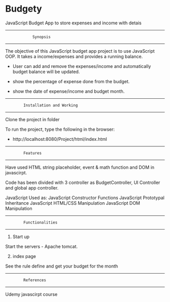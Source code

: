 # Budgety
JavaScript Budget App to store expenses and income with detais


------------------------------------------------------------------
				Synopsis
------------------------------------------------------------------

The objective of this JavaScript budget app project is to use JavaScript OOP. 
It takes a income/expenses and provides a running balance.

- User can add and remove the expenses/income and automatically budget balance
will be updated.

- show the percentage of expense done from the budget.

- show the date of expense/income and budget month.


------------------------------------------------------------------ 
			Installation and Working
------------------------------------------------------------------
 
Clone the project in folder
 
To run the project, type the following in the browser:

- http://localhost:8080/Project/html/index.html


------------------------------------------------------------------
			Features
------------------------------------------------------------------

Have used HTML string placeholder, event & math function
and DOM in javascirpt.
 
Code has been divided with 3 controller as BudgetController,
UI Controller and global app controller.
 
JavaScript Used as:
JavaScript Constructor Functions
JavaScript Prototypal Inheritance
JavaScript HTML/CSS Manipulation
JavaScript DOM Manipulation


------------------------------------------------------------------
			Functionalities
------------------------------------------------------------------
1. Start up

Start the servers - Apache tomcat.

2. index page

See the rule define and get your budget for the month


------------------------------------------------------------------
			References
------------------------------------------------------------------
Udemy javascirpt course

